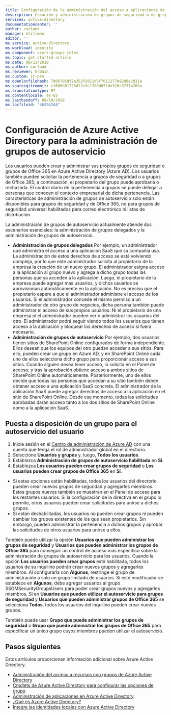 ```yaml
---
title: Configuración de la administración del acceso a aplicaciones de autoservicio en Azure Active Directory | Microsoft Docs
description: Creación y administración de grupos de seguridad o de grupos de Office 365 en Azure Active Directory y solicitud de la pertenencia a grupos de Office 365 o de seguridad
services: active-directory
documentationcenter: ''
author: curtand
manager: mtillman
editor: ''
ms.service: active-directory
ms.workload: identity
ms.component: users-groups-roles
ms.topic: get-started-article
ms.date: 09/11/2018
ms.author: curtand
ms.reviewer: krbain
ms.custom: it-pro
ms.openlocfilehash: 7966705df2a352f2011d5f7611277e92d8e2d11a
ms.sourcegitcommit: cf606b01726df2c9c1789d851de326c873f4209a
ms.translationtype: HT
ms.contentlocale: es-ES
ms.lasthandoff: 09/19/2018
ms.locfileid: "46294244"
---
```

# <a name="set-up-azure-active-directory-for-self-service-group-management"></a>Configuración de Azure Active Directory para la administración de grupos de autoservicio
Los usuarios pueden crear y administrar sus propios grupos de seguridad o grupos de Office 365 en Azure Active Directory (Azure AD). Los usuarios también pueden solicitar la pertenencia a grupos de seguridad o a grupos de Office 365; a continuación, el propietario del grupo puede aprobarla o rechazarla. El control diario de la pertenencia a grupos se puede delegar a personas que conocen el contexto empresarial de dicha pertenencia. Las características de administración de grupos de autoservicio solo están disponibles para grupos de seguridad y de Office 365, no para grupos de seguridad universal habilitados para correo electrónico ni listas de distribución.

La administración de grupos de autoservicio actualmente atiende dos escenarios esenciales: la administración de grupos delegados y la administración de grupos de autoservicio.

* **Administración de grupos delegados** Por ejemplo, un administrador que administra el acceso a una aplicación SaaS que su compañía usa. La administración de estos derechos de acceso se está volviendo compleja, por lo que este administrador solicita al propietario de la empresa la creación de un nuevo grupo. El administrador asigna acceso a la aplicación al grupo nuevo y agrega a dicho grupo todas las personas que ya acceden a la aplicación. Luego, el propietario de la empresa puede agregar más usuarios, y dichos usuarios se aprovisionan automáticamente en la aplicación. No es preciso que el propietario espere a que el administrador administre el acceso de los usuarios. Si el administrador concede el mismo permiso a un administrador de otro grupo de negocios, dicha persona también puede administrar el acceso de sus propios usuarios. Ni el propietario de una empresa ni el administrador pueden ver o administrar los usuarios del otro. El administrador podrá seguir viendo todos los usuarios que tienen acceso a la aplicación y bloquear los derechos de acceso si fuera necesario.
* **Administración de grupos de autoservicio** Por ejemplo, dos usuarios tienen sitios de SharePoint Online configurados de forma independiente. Ellos desean que los equipos del otro puedan acceder a sus sitios. Para ello, pueden crear un grupo en Azure AD, y en SharePoint Online cada uno de ellos selecciona dicho grupo para proporcionar acceso a sus sitios. Cuando alguien desea tener acceso, lo solicita en el Panel de acceso, y tras la aprobación obtiene acceso a ambos sitios de SharePoint Online automáticamente. Posteriormente, uno de ellos decide que todas las personas que accedan a su sitio también deben obtener acceso a una aplicación SaaS concreta. El administrador de la aplicación SaaS puede agregar derechos de acceso a la aplicación en el sitio de SharePoint Online. Desde ese momento, todas las solicitudes aprobadas darán acceso tanto a los dos sitios de SharePoint Online como a la aplicación SaaS.

## <a name="make-a-group-available-for-user-self-service"></a>Puesta a disposición de un grupo para el autoservicio del usuario
1. Inicie sesión en el [Centro de administración de Azure AD](https://aad.portal.azure.com) con una cuenta que tenga el rol de administrador global en el directorio.
2. Seleccione **Usuarios y grupos** y, luego, **Todos los usuarios**.
3. Establezca **Administración de grupos de autoservicio habilitada** en **Sí**.
4. Establezca **Los usuarios pueden crear grupos de seguridad** o **Los usuarios pueden crear grupos de Office 365** en **Sí**.
  * Si estas opciones están habilitadas, todos los usuarios del directorio pueden crear nuevos grupos de seguridad y agregarles miembros. Estos grupos nuevos también se muestran en el Panel de acceso para los restantes usuarios. Si la configuración de la directiva en el grupo lo permite, otros usuarios pueden crear solicitudes para unirse a dichos grupos. 
  * Si están deshabilitadas, los usuarios no pueden crear grupos ni pueden cambiar los grupos existentes de los que sean propietarios. Sin embargo, pueden administrar la pertenencia a dichos grupos y aprobar las solicitudes de otros usuarios para unirse a ellos.

También puede utilizar la opción **Usuarios que pueden administrar los grupos de seguridad** y **Usuarios que pueden administrar los grupos de Office 365** para conseguir un control de acceso más específico sobre la administración de grupos de autoservicio para los usuarios. Cuando la opción **Los usuarios pueden crear grupos** esté habilitada, todos los usuarios de su inquilino podrán crear nuevos grupos y agregarles miembros. Al configurarla con **Algunos**, restringe el grupo de administración a solo un grupo limitado de usuarios. Si este modificador se establece en **Algunos**, debe agregar usuarios al grupo SSGMSecurityGroupsUsers para poder crear grupos nuevos y agregarles miembros. Si en **Usuarios que pueden utilizar el autoservicio para grupos de seguridad** y **Usuarios que pueden administrar grupos de Office 365** se selecciona **Todos**, todos los usuarios del inquilino pueden crear nuevos grupos.

También puede usar **Grupo que puede administrar los grupos de seguridad** o **Grupo que puede administrar los grupos de Office 365** para especificar un único grupo cuyos miembros pueden utilizar el autoservicio.

## <a name="next-steps"></a>Pasos siguientes
Estos artículos proporcionan información adicional sobre Azure Active Directory.

* [Administración del acceso a recursos con grupos de Azure Active Directory](../fundamentals/active-directory-manage-groups.md)
* [Cmdlets de Azure Active Directory para configurar las opciones de grupo](groups-settings-cmdlets.md)
* [Administración de aplicaciones en Azure Active Directory](../manage-apps/what-is-application-management.md)
* [¿Qué es Azure Active Directory?](../fundamentals/active-directory-whatis.md)
* [Integre las identidades locales con Azure Active Directory](../hybrid/whatis-hybrid-identity.md)
